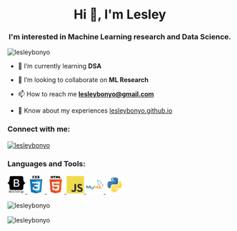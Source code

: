 <!---
- 👋 Hi, I’m @LesleyBonyo
- 👀 I’m interested in Machine Learning research and Data Science
- 🌱 I’m currently learning AI
- 💞️ I’m looking to collaborate on Machine Learning Research
- 📫 How to reach me lesleybonyo@gmail.com


LesleyBonyo/LesleyBonyo is a ✨ special ✨ repository because its `README.md` (this file) appears on your GitHub profile.
You can click the Preview link to take a look at your changes.
--->
<h1 align="center">Hi 👋, I'm Lesley</h1>
<h3 align="center">I'm interested in Machine Learning research and Data Science.</h3>

<p align="left"> <img src="https://komarev.com/ghpvc/?username=lesleybonyo&label=Profile%20views&color=0e75b6&style=flat" alt="lesleybonyo" /> </p>

- 🌱 I’m currently learning **DSA**

- 👯 I’m looking to collaborate on **ML Research**

- 📫 How to reach me **lesleybonyo@gmail.com**

- 📄 Know about my experiences [lesleybonyo.github.io](lesleybonyo.github.io)

<h3 align="left">Connect with me:</h3>
<p align="left">
<a href="https://www.leetcode.com/lesleybonyo" target="blank"><img align="center" src="https://raw.githubusercontent.com/rahuldkjain/github-profile-readme-generator/master/src/images/icons/Social/leet-code.svg" alt="lesleybonyo" height="30" width="40" /></a>
</p>

<h3 align="left">Languages and Tools:</h3>
<p align="left"> <a href="https://getbootstrap.com" target="_blank" rel="noreferrer"> <img src="https://raw.githubusercontent.com/devicons/devicon/master/icons/bootstrap/bootstrap-plain-wordmark.svg" alt="bootstrap" width="40" height="40"/> </a> <a href="https://www.w3schools.com/css/" target="_blank" rel="noreferrer"> <img src="https://raw.githubusercontent.com/devicons/devicon/master/icons/css3/css3-original-wordmark.svg" alt="css3" width="40" height="40"/> </a> <a href="https://www.w3.org/html/" target="_blank" rel="noreferrer"> <img src="https://raw.githubusercontent.com/devicons/devicon/master/icons/html5/html5-original-wordmark.svg" alt="html5" width="40" height="40"/> </a> <a href="https://developer.mozilla.org/en-US/docs/Web/JavaScript" target="_blank" rel="noreferrer"> <img src="https://raw.githubusercontent.com/devicons/devicon/master/icons/javascript/javascript-original.svg" alt="javascript" width="40" height="40"/> </a> <a href="https://www.mysql.com/" target="_blank" rel="noreferrer"> <img src="https://raw.githubusercontent.com/devicons/devicon/master/icons/mysql/mysql-original-wordmark.svg" alt="mysql" width="40" height="40"/> </a> <a href="https://www.python.org" target="_blank" rel="noreferrer"> <img src="https://raw.githubusercontent.com/devicons/devicon/master/icons/python/python-original.svg" alt="python" width="40" height="40"/> </a> </p>

<p><img align="center" src="https://github-readme-stats.vercel.app/api/top-langs?username=lesleybonyo&show_icons=true&locale=en&layout=compact" alt="lesleybonyo" /></p>

<p><img align="center" src="https://github-readme-streak-stats.herokuapp.com/?user=lesleybonyo&" alt="lesleybonyo" /></p>

